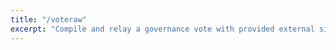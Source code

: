 ```yaml
---
title: "/voteraw"
excerpt: "Compile and relay a governance vote with provided external signature instead of signing vote internally."
---
```

